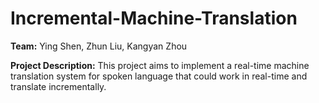 # Incremental-Machine-Translation

**Team:** Ying Shen, Zhun Liu, Kangyan Zhou

**Project Description:** This project aims to implement a real-time machine translation system for spoken language that could work in real-time and translate incrementally. 